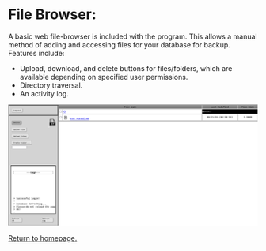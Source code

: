 # File Browser:
A basic web file-browser is included with the program. This allows a manual method of adding and accessing files for your database for backup. Features include: 
+ Upload, download, and delete buttons for files/folders, which are available depending on specified user permissions.
+ Directory traversal.
+ An activity log.

![screenshot of the filebrowser.](https://github.com/allenc125789/TurtleNAS/blob/main/docs/images/screenshots/browser-page.png)

[Return to homepage.](https://github.com/allenc125789/TurtleNAS/blob/main/README.md#overview)
